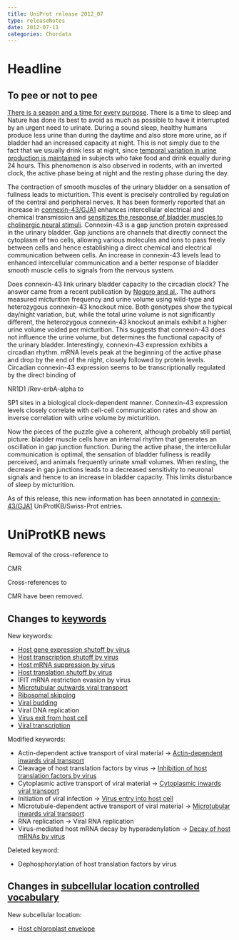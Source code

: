 ```yaml
---
title: UniProt release 2012_07
type: releaseNotes
date: 2012-07-11
categories: Chordata
---
```


# Headline

## To pee or not to pee

[There is a season and a time for every purpose](http://niv.scripturetext.com/ecclesiastes/3.htm). There is a time to sleep and Nature has done its best to avoid as much as possible to have it interrupted by an urgent need to urinate. During a sound sleep, healthy humans produce less urine than during the daytime and also store more urine, as if bladder had an increased capacity at night. This is not simply due to the fact that we usually drink less at night, since [temporal variation in urine production is maintained](http://www.ncbi.nlm.nih.gov/pubmed/7772798) in subjects who take food and drink equally during 24 hours. This phenomenon is also observed in rodents, with an inverted clock, the active phase being at night and the resting phase during the day.

The contraction of smooth muscles of the urinary bladder on a sensation of fullness leads to micturition. This event is precisely controlled by regulation of the central and peripheral nerves. It has been formerly reported that an increase in [connexin-43/GJA1](http://www.uniprot.org/uniprotkb?query=gene:gja1+AND+reviewed:yes) enhances intercellular electrical and chemical transmission and [sensitizes the response of bladder muscles to cholinergic neural stimuli](http://www.ncbi.nlm.nih.gov/pubmed/12676745,21511298). Connexin-43 is a gap junction protein expressed in the urinary bladder. Gap junctions are channels that directly connect the cytoplasm of two cells, allowing various molecules and ions to pass freely between cells and hence establishing a direct chemical and electrical communication between cells. An increase in connexin-43 levels lead to enhanced intercellular communication and a better response of bladder smooth muscle cells to signals from the nervous system.

Does connexin-43 link urinary bladder capacity to the circadian clock? The answer came from a recent publication by [Negoro and al.](http://www.ncbi.nlm.nih.gov/pubmed/22549838). The authors measured micturition frequency and urine volume using wild-type and heterozygous connexin-43 knockout mice. Both genotypes show the typical day/night variation, but, while the total urine volume is not significantly different, the heterozygous connexin-43 knockout animals exhibit a higher urine volume voided per micturition. This suggests that connexin-43 does not influence the urine volume, but determines the functional capacity of the urinary bladder. Interestingly, connexin-43 expression exhibits a circadian rhythm. mRNA levels peak at the beginning of the active phase and drop by the end of the night, closely followed by protein levels. Circadian connexin-43 expression seems to be transcriptionally regulated by the direct binding of

NR1D1 /Rev-erbA-alpha to

SP1 sites in a biological clock-dependent manner. Connexin-43 expression levels closely correlate with cell-cell communication rates and show an inverse correlation with urine volume by micturition.

Now the pieces of the puzzle give a coherent, although probably still partial, picture: bladder muscle cells have an internal rhythm that generates an oscillation in gap junction function. During the active phase, the intercellular communication is optimal, the sensation of bladder fullness is readily perceived, and animals frequently urinate small volumes. When resting, the decrease in gap junctions leads to a decreased sensitivity to neuronal signals and hence to an increase in bladder capacity. This limits disturbance of sleep by micturition.

As of this release, this new information has been annotated in [connexin-43/GJA1](http://www.uniprot.org/uniprotkb?query=gene:gja1+AND+reviewed:yes) UniProtKB/Swiss-Prot entries.

# UniProtKB news

Removal of the cross-reference to

CMR

Cross-references to

CMR have been removed.

## Changes to [keywords](https://ftp.uniprot.org/pub/databases/uniprot/current_release/knowledgebase/complete/docs/keywlist)

New keywords:

- [Host gene expression shutoff by virus](http://www.uniprot.org/keywords/KW-1190)
- [Host transcription shutoff by virus](http://www.uniprot.org/keywords/KW-1191)
- [Host mRNA suppression by virus](http://www.uniprot.org/keywords/KW-1192)
- [Host translation shutoff by virus](http://www.uniprot.org/keywords/KW-1193)
- IFIT mRNA restriction evasion by virus
- [Microtubular outwards viral transport](http://www.uniprot.org/keywords/KW-1189)
- [Ribosomal skipping](http://www.uniprot.org/keywords/KW-1197)
- [Viral budding](http://www.uniprot.org/keywords/KW-1198)
- Viral DNA replication
- [Virus exit from host cell](http://www.uniprot.org/keywords/KW-1188)
- [Viral transcription](http://www.uniprot.org/keywords/KW-1195)

Modified keywords:

- Actin-dependent active transport of viral material -&gt; [Actin-dependent inwards viral transport](http://www.uniprot.org/keywords/KW-1178)
- Cleavage of host translation factors by virus -&gt; [Inhibition of host translation factors by virus](http://www.uniprot.org/keywords/KW-0693)
- Cytoplasmic active transport of viral material -&gt; [Cytoplasmic inwards viral transport](http://www.uniprot.org/keywords/KW-1176)
- Initiation of viral infection -&gt; [Virus entry into host cell](http://www.uniprot.org/keywords/KW-1160)
- Microtubule-dependent active transport of viral material -&gt; [Microtubular inwards viral transport](http://www.uniprot.org/keywords/KW-1177)
- RNA replication -&gt; Viral RNA replication
- Virus-mediated host mRNA decay by hyperadenylation -&gt; [Decay of host mRNAs by virus](http://www.uniprot.org/keywords/KW-1132)

Deleted keyword:

- Dephosphorylation of host translation factors by virus

## Changes in [subcellular location controlled vocabulary](https://ftp.uniprot.org/pub/databases/uniprot/current_release/knowledgebase/complete/docs/?subcell)

New subcellular location:

- [Host chloroplast envelope](http://www.uniprot.org/locations/SL-0483)
